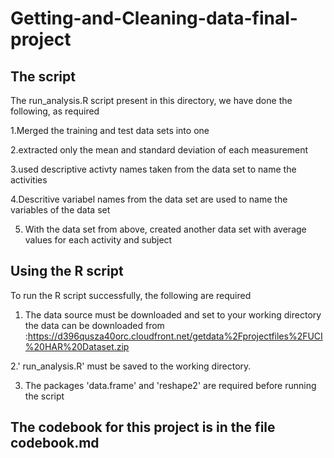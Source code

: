 # Getting-and-Cleaning-data-final-project

## The script
The run_analysis.R script present in this directory, we have done the following, as required 

1.Merged the training and test data sets into one

2.extracted only the mean and standard deviation of each measurement

3.used descriptive activty names taken from the data set to name the activities

4.Descritive variabel names from the data set are used to name the variables of the data set

5. With the data set from above, created another data set with average values  for each activity and subject

## Using the R script

To run the R script successfully, the following are required

1. The data source must be downloaded and set to your working directory
    the data can be downloaded from :https://d396qusza40orc.cloudfront.net/getdata%2Fprojectfiles%2FUCI%20HAR%20Dataset.zip

2.'  run_analysis.R'   must be saved to the working directory.

3. The packages 'data.frame' and 'reshape2' are required before running the script

## The codebook for this project is in the file codebook.md
